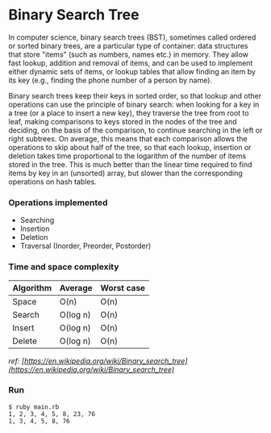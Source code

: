 # Binary Search Tree

In computer science, binary search trees (BST), sometimes called ordered or sorted binary trees, are a particular type of container: data structures that store "items" (such as numbers, names etc.) in memory. They allow fast lookup, addition and removal of items, and can be used to implement either dynamic sets of items, or lookup tables that allow finding an item by its key (e.g., finding the phone number of a person by name).

Binary search trees keep their keys in sorted order, so that lookup and other operations can use the principle of binary search: when looking for a key in a tree (or a place to insert a new key), they traverse the tree from root to leaf, making comparisons to keys stored in the nodes of the tree and deciding, on the basis of the comparison, to continue searching in the left or right subtrees. On average, this means that each comparison allows the operations to skip about half of the tree, so that each lookup, insertion or deletion takes time proportional to the logarithm of the number of items stored in the tree. This is much better than the linear time required to find items by key in an (unsorted) array, but slower than the corresponding operations on hash tables.

### Operations implemented
- Searching
- Insertion
- Deletion
- Traversal (Inorder, Preorder, Postorder)

### Time and space complexity
|Algorithm|Average|Worst case|
|-|-|-|
|Space|O(n)|O(n)|
|Search|O(log n)|O(n)|
|Insert|O(log n)|O(n)|
|Delete|O(log n)|O(n)|

*ref: [https://en.wikipedia.org/wiki/Binary_search_tree](https://en.wikipedia.org/wiki/Binary_search_tree)*

### Run
```
$ ruby main.rb
1, 2, 3, 4, 5, 8, 23, 76
1, 3, 4, 5, 8, 76
```
